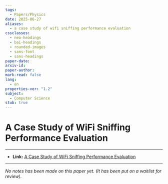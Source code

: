 ```yaml
---
tags:
  - Papers/Physics
date: 2025-06-27
aliases:
  - a case study of wifi sniffing performance evaluation
cssclasses:
  - neo-headings
  - bai-headings
  - rounded-images
  - sans-font
  - sans-headings
paper-date: 
arxiv-id: 
paper-author: 
mark-read: false
lang:
  - en
properties-ver: "1.2"
subject:
  - Computer Science
stub: true
---
```

# A Case Study of WiFi Sniffing Performance Evaluation

***

- **Link:** [A Case Study of WiFi Sniffing Performance Evaluation](https://ieeexplore.ieee.org/document/9138409)

***

*No notes has been made on this paper yet. (It has been put on a waitlist for review).*
